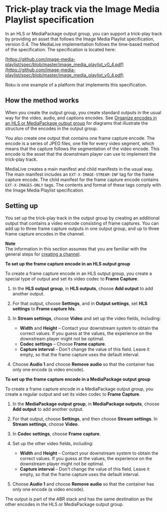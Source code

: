 # Trick\-play track via the Image Media Playlist specification<a name="trick-play-roku"></a>

In an HLS or MediaPackage output group, you can support a trick\-play track  by providing an asset that follows the Image Media Playlist specification, version 0\.4\. The MediaLive implementation follows the time\-based method of the specification\. The specification is located here:

[https://github.com/image-media-playlist/spec/blob/master/image_media_playlist_v0_4.pdf](https://github.com/image-media-playlist/spec/blob/master/image_media_playlist_v0_4.pdf)

Roku is one example of a platform that implements this specification\.

## How the method works<a name="trick-play-roku-how-it-works"></a>

When you create the output group, you create standard outputs in the usual way for the video, audio, and captions encodes\. See [Organize encodes in an HLS or MediaPackage output group](design-hls-package.md) for diagrams that illustrate the structure of the encodes in the output group\. 

You also create one output that contains one frame capture encode\. The encode is a series of JPEG files, one file for every video segment, which means that the capture follows the segmentation of the video encode\. This encode is the asset that the downstream player can use to implement the trick\-play track\. 

MediaLive creates a main manifest and child manifests in the usual way\. The main manifest includes an `EXT-X-IMAGE-STREAM-INF` tag for the frame capture encode\. The child manifest for the frame capture encode contains `EXT-X-IMAGES-ONLY` tags\. The contents and format of these tags comply with the Image Media Playlist specification\.

## Setting up<a name="trick-play-roku-procedure"></a>

You set up the trick\-play track in the  output group by creating an additional output that contains a video encode consisting of frame captures\. You can add up to three frame capture outputs in one output group, and up to three frame capture encodes in the channel\.

**Note**  
The information in this section assumes that you are familiar with the general steps for [creating a channel](creating-channel-scratch.md)\.

**To set up the frame capture encode in an HLS output group**

To create a frame capture encode in an HLS output group, you create a special type of output and set its video codec to **Frame Capture**\.

1. In the **HLS output group**, in **HLS outputs**, choose **Add output** to add another output\.

1. For that output, choose **Settings**, and in **Output settings**, set **HLS settings** to **Frame capture hls**\.

1. In **Stream settings**, choose **Video** and set up the video fields, including:
   + **Width** and **Height** – Contact your downstream system to obtain the correct values\. If you guess at the values, the experience on the downstream player might not be optimal\.
   + **Codec settings** – Choose **Frame capture**\. 
   + **Capture interval** – Don't change the value of this field\. Leave it empty, so that the frame capture uses the default interval\.

1. Choose **Audio 1** and choose **Remove audio** so that the container has only one encode \(a video encode\)\.

**To set up the frame capture encode in a MediaPackage output group**

To create a frame capture encode in a MediaPackage output group, you create a regular output and set its video codec to **Frame Capture**\.

1. In the **MediaPackage output group**, in **MediaPackage outputs**, choose **Add output** to add another output\.

1. For that output, choose **Settings**, and then choose **Stream settings**\. In **Stream settings**, choose **Video**\. 

1. In **Codec settings**, choose **Frame capture**\. 

1. Set up the other video fields, including:
   + **Width** and **Height** – Contact your downstream system to obtain the correct values\. If you guess at the values, the experience on the downstream player might not be optimal\.
   + **Capture interval** – Don't change the value of this field\. Leave it empty, so that the frame capture uses the default interval\.

1. Choose **Audio 1** and choose **Remove audio** so that the container has only one encode \(a video encode\)\.

The output is part of the ABR stack and has the same destination as the other encodes in the HLS or MediaPackage output group\.